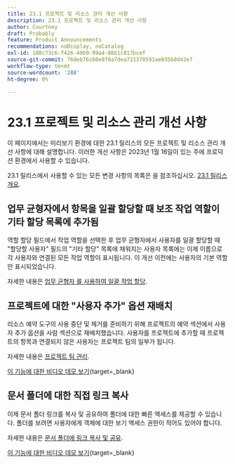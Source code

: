 ```yaml
---
title: 23.1 프로젝트 및 리소스 관리 개선 사항
description: 23.1 프로젝트 및 리소스 관리 개선 사항
author: Courtney
draft: Probably
feature: Product Announcements
recommendations: noDisplay, noCatalog
exl-id: 180c73c6-f426-49b9-99a4-86b1c817bcef
source-git-commit: 76deb76c66e8f8a7dea721378591ae035b8d42e7
workflow-type: tm+mt
source-wordcount: '288'
ht-degree: 0%

---
```


# 23.1 프로젝트 및 리소스 관리 개선 사항

이 페이지에서는 미리보기 환경에 대한 23.1 릴리스의 모든 프로젝트 및 리소스 관리 개선 사항에 대해 설명합니다. 이러한 개선 사항은 2023년 1월 16일이 있는 주에 프로덕션 환경에서 사용할 수 있습니다.

23.1 릴리스에서 사용할 수 있는 모든 변경 사항의 목록은 을 참조하십시오. [23.1 릴리스 개요](/help/quicksilver/product-announcements/product-releases/23.1-release-activity/23-1-release-overview.md).

## 업무 균형자에서 항목을 일괄 할당할 때 보조 작업 역할이 기타 할당 목록에 추가됨

역할 할당 필드에서 작업 역할을 선택한 후 업무 균형자에서 사용자를 일괄 할당할 때 &quot;할당할 사용자&quot; 필드의 &quot;기타 할당&quot; 목록에 채워지는 사용자 목록에는 이제 이름으로 각 사용자와 연결된 모든 작업 역할이 표시됩니다. 이 개선 이전에는 사용자의 기본 역할만 표시되었습니다.

자세한 내용은 [업무 균형자 를 사용하여 일괄 작업 할당](/help/quicksilver/resource-mgmt/workload-balancer/assign-work-in-workload-balancer-in-bulk.md).

## 프로젝트에 대한 &quot;사용자 추가&quot; 옵션 재배치

리소스 예약 도구의 사용 중단 및 제거를 준비하기 위해 프로젝트의 예약 섹션에서 사용자 추가 옵션을 사람 섹션으로 재배치했습니다. 사용자를 프로젝트에 추가할 때 프로젝트의 항목과 연결되지 않은 사용자는 프로젝트 팀의 일부가 됩니다.

자세한 내용은 [프로젝트 팀 관리](/help/quicksilver/manage-work/projects/planning-a-project/manage-project-team.md).

[이 기능에 대한 비디오 데모 보기](https://video.tv.adobe.com/v/3412443/){target=_blank}

## 문서 폴더에 대한 직접 링크 복사

이제 문서 폴더 링크를 복사 및 공유하여 폴더에 대한 빠른 액세스를 제공할 수 있습니다. 폴더를 보려면 사용자에게 객체에 대한 보기 액세스 권한이 적어도 있어야 합니다.

자세한 내용은 [문서 폴더에 링크 복사 및 공유](/help/quicksilver/documents/managing-documents/copy-a-doc-folder-url.md).

[이 기능에 대한 비디오 데모 보기](https://video.tv.adobe.com/v/3412385/){target=_blank}
